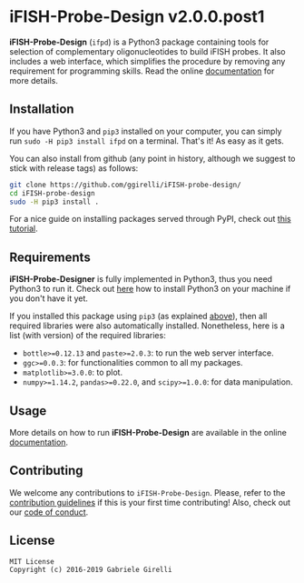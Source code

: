 # iFISH-Probe-Design v2.0.0.post1

**iFISH-Probe-Design** (`ifpd`) is a Python3 package containing tools for selection of complementary oligonucleotides to build iFISH probes. It also includes a web interface, which simplifies the procedure by removing any requirement for programming skills. Read the online [documentation](https://ggirelli.github.io/iFISH-probe-design/) for more details.

Installation
---

If you have Python3 and `pip3` installed on your computer, you can simply run `sudo -H pip3 install ifpd` on a terminal. That's it! As easy as it gets.

You can also install from github (any point in history, although we suggest to stick with release tags) as follows:

```bash
git clone https://github.com/ggirelli/iFISH-probe-design/
cd iFISH-probe-design
sudo -H pip3 install .
```

For a nice guide on installing packages served through PyPI, check out [this tutorial](https://packaging.python.org/tutorials/installing-packages/).

Requirements
---

**iFISH-Probe-Designer** is fully implemented in Python3, thus you need Python3 to run it. Check out [here](https://realpython.com/installing-python/) how to install Python3 on your machine if you don't have it yet.

If you installed this package using `pip3` (as explained [above](#installation)), then all required libraries were also automatically installed. Nonetheless, here is a list (with version) of the required libraries:

* `bottle>=0.12.13` and `paste>=2.0.3`: to run the web server interface.
* `ggc>=0.0.3`: for functionalities common to all my packages.
* `matplotlib>=3.0.0`: to plot.
* `numpy>=1.14.2`, `pandas>=0.22.0`, and `scipy>=1.0.0`: for data manipulation.

Usage
---

More details on how to run **iFISH-Probe-Design** are available in the online [documentation](https://ggirelli.github.io/iFISH-probe-design/usage).

Contributing
---

We welcome any contributions to `iFISH-Probe-Design`. Please, refer to the [contribution guidelines](https://ggirelli.github.io/iFISH-probe-design/contributing) if this is your first time contributing! Also, check out our [code of conduct](https://ggirelli.github.io/iFISH-probe-design/code_of_conduct).

License
---

```
MIT License
Copyright (c) 2016-2019 Gabriele Girelli
```

